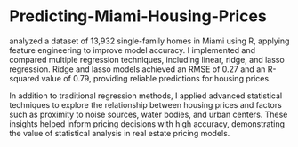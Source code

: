 # Predicting-Miami-Housing-Prices
analyzed a dataset of 13,932 single-family homes in Miami using R, applying feature engineering to improve model accuracy. I implemented and compared multiple regression techniques, including linear, ridge, and lasso regression. Ridge and lasso models achieved an RMSE of 0.27 and an R-squared value of 0.79, providing reliable predictions for housing prices.

In addition to traditional regression methods, I applied advanced statistical techniques to explore the relationship between housing prices and factors such as proximity to noise sources, water bodies, and urban centers. These insights helped inform pricing decisions with high accuracy, demonstrating the value of statistical analysis in real estate pricing models.
